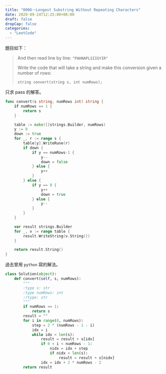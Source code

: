 ```yaml
---
title: "0006－Longest Substring Without Repeating Characters"
date: 2020-09-24T12:25:00+08:00
draft: false
dropCap: false
categories:
  - "LeetCode"
---
```


題目如下：

> And then read line by line: `"PAHNAPLSIIGYIR"`
>
> Write the code that will take a string and make this conversion given a number of rows:
>
> ```
> string convert(string s, int numRows);
> ```

<!--more-->

只求 pass 的解答。

```go
func convert(s string, numRows int) string {
	if numRows == 1 {
		return s
	}

	table := make([]strings.Builder, numRows)
	y := 0
	down := true
	for _, r := range s {
		table[y].WriteRune(r)
		if down {
			if y == numRows-1 {
				y--
				down = false
			} else {
				y++
			}
		} else {
			if y == 0 {
				y++
				down = true
			} else {
				y--
			}
		}
	}

	var result strings.Builder
	for _, v := range table {
		result.WriteString(v.String())
	}

	return result.String()
}
```

過去曾用 `python` 寫的解法。

```python
class Solution(object):
    def convert(self, s, numRows):
        """
        :type s: str
        :type numRows: int
        :rtype: str
        """
        if numRows == 1:
            return s
        result = ""
        for i in range(0, numRows):
            step = 2 * (numRows - 1 - i)
            idx = i
            while idx < len(s):
                result = result + s[idx]
                if 0 < i < numRows - 1:
                    nidx = idx + step
                    if nidx < len(s):
                        result = result + s[nidx]
                idx = idx + 2 * numRows - 2
        return result
```
